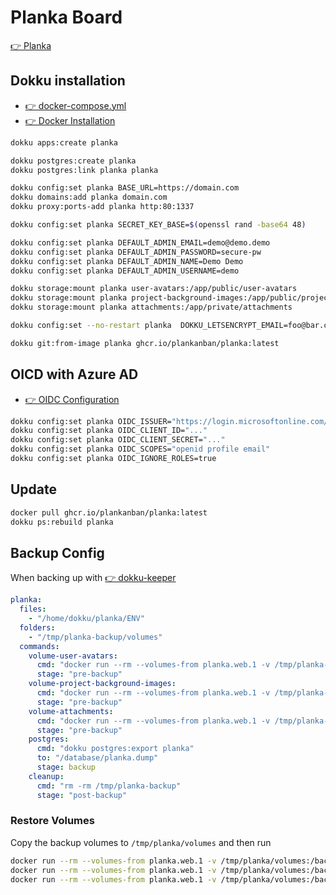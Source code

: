 # Planka Board

[👉 Planka](https://planka.app/)

## Dokku installation

- [👉 docker-compose.yml](https://github.com/plankanban/planka/blob/master/docker-compose.yml)
- [👉 Docker Installation](https://docs.planka.cloud/docs/installation/docker/production_version)

```bash
dokku apps:create planka

dokku postgres:create planka
dokku postgres:link planka planka

dokku config:set planka BASE_URL=https://domain.com
dokku domains:add planka domain.com
dokku proxy:ports-add planka http:80:1337

dokku config:set planka SECRET_KEY_BASE=$(openssl rand -base64 48)

dokku config:set planka DEFAULT_ADMIN_EMAIL=demo@demo.demo
dokku config:set planka DEFAULT_ADMIN_PASSWORD=secure-pw
dokku config:set planka DEFAULT_ADMIN_NAME=Demo Demo
dokku config:set planka DEFAULT_ADMIN_USERNAME=demo

dokku storage:mount planka user-avatars:/app/public/user-avatars
dokku storage:mount planka project-background-images:/app/public/project-background-images
dokku storage:mount planka attachments:/app/private/attachments

dokku config:set --no-restart planka  DOKKU_LETSENCRYPT_EMAIL=foo@bar.ch

dokku git:from-image planka ghcr.io/plankanban/planka:latest
```

## OICD with Azure AD
- [👉 OIDC Configuration](https://docs.planka.cloud/docs/Configuration/OIDC)

```bash
dokku config:set planka OIDC_ISSUER="https://login.microsoftonline.com/TENANT_ID/v2.0"
dokku config:set planka OIDC_CLIENT_ID="..."
dokku config:set planka OIDC_CLIENT_SECRET="..."
dokku config:set planka OIDC_SCOPES="openid profile email"
dokku config:set planka OIDC_IGNORE_ROLES=true
```

## Update

```bash
docker pull ghcr.io/plankanban/planka:latest
dokku ps:rebuild planka
```

## Backup Config
When backing up with [👉 dokku-keeper](https://github.com/lebalz/dokku-keeper)

```yml title="backup_config.yml"
planka:
  files:
    - "/home/dokku/planka/ENV"
  folders:
    - "/tmp/planka-backup/volumes"
  commands:
    volume-user-avatars:
      cmd: "docker run --rm --volumes-from planka.web.1 -v /tmp/planka-backup/volumes:/backup ubuntu cp -r /app/public/user-avatars /backup/user-avatars"
      stage: "pre-backup"
    volume-project-background-images:
      cmd: "docker run --rm --volumes-from planka.web.1 -v /tmp/planka-backup/volumes:/backup ubuntu cp -r /app/public/project-background-images /backup/project-background-images"
      stage: "pre-backup"
    volume-attachments:
      cmd: "docker run --rm --volumes-from planka.web.1 -v /tmp/planka-backup/volumes:/backup ubuntu cp -r /app/private/attachments /backup/attachments"
      stage: "pre-backup"
    postgres:
      cmd: "dokku postgres:export planka"
      to: "/database/planka.dump"
      stage: backup
    cleanup:
      cmd: "rm -rm /tmp/planka-backup"
      stage: "post-backup"
```

### Restore Volumes
Copy the backup volumes to `/tmp/planka/volumes` and then run

```bash
docker run --rm --volumes-from planka.web.1 -v /tmp/planka/volumes:/backup ubuntu cp -rf /backup/user-avatars /app/public/
docker run --rm --volumes-from planka.web.1 -v /tmp/planka/volumes:/backup ubuntu cp -rf /backup/project-background-images /app/public/
docker run --rm --volumes-from planka.web.1 -v /tmp/planka/volumes:/backup ubuntu cp -rf /backup/attachments /app/private/
```


